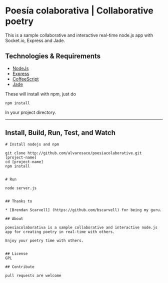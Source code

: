 # Poesía colaborativa | Collaborative poetry

This is a sample collaborative and interactive real-time node.js app with Socket.io, Express and Jade.

## Technologies & Requirements

* [NodeJs](http://nodejs.org)
* [Express](http://expressjs.com)
* [CoffeeScript](http://coffeescript.org)
* [Jade](http://jade-lang.org/)

These will install with npm, just do 

```
npm install
```

In your project directory.

---

## Install, Build, Run, Test, and Watch

```
# Install nodejs and npm

git clone http://github.com/alvarosaco/poesiacolaborative.git [project-name]
cd [project-name]
npm install


# Run

node server.js


## Thanks to

* [Brendan Scarvell] (https://github.com/bscarvell) for being my guru.

## About

poesiacolaborativa is a sample collaborative and interactive node.js app for creating poetry in real-time with others.

Enjoy your poetry time with others.


## License
GPL

## Contribute

pull requests are welcome
